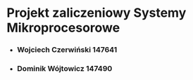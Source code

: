 # Projekt zaliczeniowy Systemy Mikroprocesorowe

- ### Wojciech Czerwiński 147641
- ### Dominik Wójtowicz 147490
